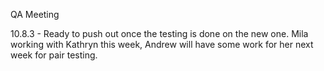QA Meeting

10.8.3 - Ready to push out once the testing is done on the new one.
Mila working with Kathryn this week, Andrew will have some work for her next week for pair testing.

